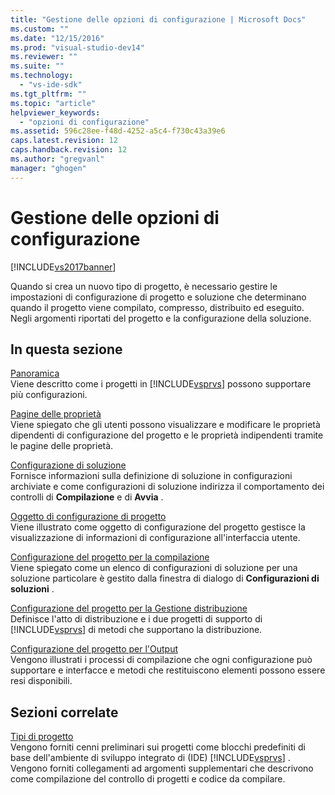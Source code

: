 ```yaml
---
title: "Gestione delle opzioni di configurazione | Microsoft Docs"
ms.custom: ""
ms.date: "12/15/2016"
ms.prod: "visual-studio-dev14"
ms.reviewer: ""
ms.suite: ""
ms.technology: 
  - "vs-ide-sdk"
ms.tgt_pltfrm: ""
ms.topic: "article"
helpviewer_keywords: 
  - "opzioni di configurazione"
ms.assetid: 596c28ee-f48d-4252-a5c4-f730c43a39e6
caps.latest.revision: 12
caps.handback.revision: 12
ms.author: "gregvanl"
manager: "ghogen"
---
```

# Gestione delle opzioni di configurazione
[!INCLUDE[vs2017banner](../../code-quality/includes/vs2017banner.md)]

Quando si crea un nuovo tipo di progetto, è necessario gestire le impostazioni di configurazione di progetto e soluzione che determinano quando il progetto viene compilato, compresso, distribuito ed eseguito.  Negli argomenti riportati del progetto e la configurazione della soluzione.  
  
## In questa sezione  
 [Panoramica](../../extensibility/internals/configuration-options-overview.md)  
 Viene descritto come i progetti in [!INCLUDE[vsprvs](../../code-quality/includes/vsprvs_md.md)] possono supportare più configurazioni.  
  
 [Pagine delle proprietà](../../extensibility/internals/property-pages.md)  
 Viene spiegato che gli utenti possono visualizzare e modificare le proprietà dipendenti di configurazione del progetto e le proprietà indipendenti tramite le pagine delle proprietà.  
  
 [Configurazione di soluzione](../../extensibility/internals/solution-configuration.md)  
 Fornisce informazioni sulla definizione di soluzione in configurazioni archiviate e come configurazioni di soluzione indirizza il comportamento dei controlli di **Compilazione** e di **Avvia** .  
  
 [Oggetto di configurazione di progetto](../../extensibility/internals/project-configuration-object.md)  
 Viene illustrato come oggetto di configurazione del progetto gestisce la visualizzazione di informazioni di configurazione all'interfaccia utente.  
  
 [Configurazione del progetto per la compilazione](../../extensibility/internals/project-configuration-for-building.md)  
 Viene spiegato come un elenco di configurazioni di soluzione per una soluzione particolare è gestito dalla finestra di dialogo di **Configurazioni di soluzioni** .  
  
 [Configurazione del progetto per la Gestione distribuzione](../../extensibility/internals/project-configuration-for-managing-deployment.md)  
 Definisce l'atto di distribuzione e i due progetti di supporto di [!INCLUDE[vsprvs](../../code-quality/includes/vsprvs_md.md)] di metodi che supportano la distribuzione.  
  
 [Configurazione del progetto per l'Output](../../extensibility/internals/project-configuration-for-output.md)  
 Vengono illustrati i processi di compilazione che ogni configurazione può supportare e interfacce e metodi che restituiscono elementi possono essere resi disponibili.  
  
## Sezioni correlate  
 [Tipi di progetto](../../extensibility/internals/project-types.md)  
 Vengono forniti cenni preliminari sui progetti come blocchi predefiniti di base dell'ambiente di sviluppo integrato di \(IDE\) [!INCLUDE[vsprvs](../../code-quality/includes/vsprvs_md.md)] .  Vengono forniti collegamenti ad argomenti supplementari che descrivono come compilazione del controllo di progetti e codice da compilare.